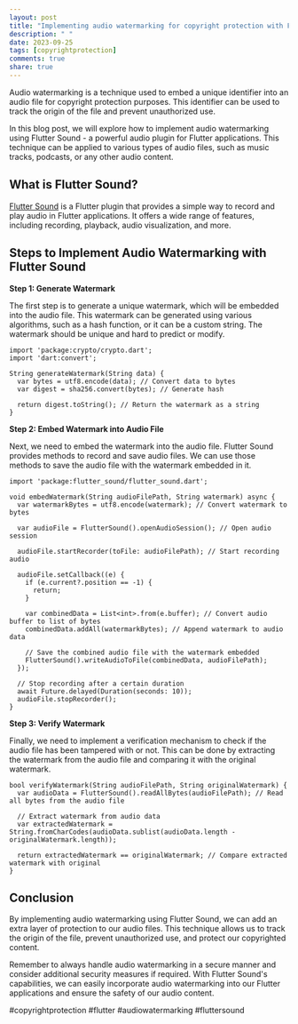 ```yaml
---
layout: post
title: "Implementing audio watermarking for copyright protection with Flutter Sound"
description: " "
date: 2023-09-25
tags: [copyrightprotection]
comments: true
share: true
---
```


Audio watermarking is a technique used to embed a unique identifier into an audio file for copyright protection purposes. This identifier can be used to track the origin of the file and prevent unauthorized use.

In this blog post, we will explore how to implement audio watermarking using Flutter Sound - a powerful audio plugin for Flutter applications. This technique can be applied to various types of audio files, such as music tracks, podcasts, or any other audio content.

## What is Flutter Sound?

[Flutter Sound](https://pub.dev/packages/flutter_sound) is a Flutter plugin that provides a simple way to record and play audio in Flutter applications. It offers a wide range of features, including recording, playback, audio visualization, and more.

## Steps to Implement Audio Watermarking with Flutter Sound

**Step 1: Generate Watermark**

The first step is to generate a unique watermark, which will be embedded into the audio file. This watermark can be generated using various algorithms, such as a hash function, or it can be a custom string. The watermark should be unique and hard to predict or modify.

```
import 'package:crypto/crypto.dart';
import 'dart:convert';

String generateWatermark(String data) {
  var bytes = utf8.encode(data); // Convert data to bytes
  var digest = sha256.convert(bytes); // Generate hash

  return digest.toString(); // Return the watermark as a string
}
```

**Step 2: Embed Watermark into Audio File**

Next, we need to embed the watermark into the audio file. Flutter Sound provides methods to record and save audio files. We can use those methods to save the audio file with the watermark embedded in it.

```
import 'package:flutter_sound/flutter_sound.dart';

void embedWatermark(String audioFilePath, String watermark) async {
  var watermarkBytes = utf8.encode(watermark); // Convert watermark to bytes

  var audioFile = FlutterSound().openAudioSession(); // Open audio session

  audioFile.startRecorder(toFile: audioFilePath); // Start recording audio

  audioFile.setCallback((e) {
    if (e.current?.position == -1) {
      return;
    }

    var combinedData = List<int>.from(e.buffer); // Convert audio buffer to list of bytes
    combinedData.addAll(watermarkBytes); // Append watermark to audio data

    // Save the combined audio file with the watermark embedded
    FlutterSound().writeAudioToFile(combinedData, audioFilePath);
  });

  // Stop recording after a certain duration
  await Future.delayed(Duration(seconds: 10));
  audioFile.stopRecorder();
}
```

**Step 3: Verify Watermark**

Finally, we need to implement a verification mechanism to check if the audio file has been tampered with or not. This can be done by extracting the watermark from the audio file and comparing it with the original watermark.

```
bool verifyWatermark(String audioFilePath, String originalWatermark) {
  var audioData = FlutterSound().readAllBytes(audioFilePath); // Read all bytes from the audio file

  // Extract watermark from audio data
  var extractedWatermark = String.fromCharCodes(audioData.sublist(audioData.length - originalWatermark.length));

  return extractedWatermark == originalWatermark; // Compare extracted watermark with original
}
```

## Conclusion

By implementing audio watermarking using Flutter Sound, we can add an extra layer of protection to our audio files. This technique allows us to track the origin of the file, prevent unauthorized use, and protect our copyrighted content.

Remember to always handle audio watermarking in a secure manner and consider additional security measures if required. With Flutter Sound's capabilities, we can easily incorporate audio watermarking into our Flutter applications and ensure the safety of our audio content.

#copyrightprotection #flutter #audiowatermarking #fluttersound